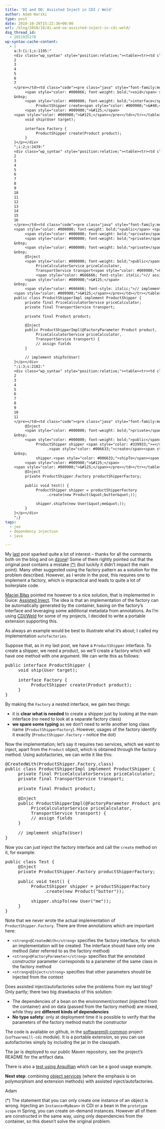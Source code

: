 ```yaml
---
title: 'DI and OO: Assisted Inject in CDI / Weld'
author: Adam Warski
type: post
date: 2010-10-26T15:22:36+00:00
url: /blog/2010/10/di-and-oo-assisted-inject-in-cdi-weld/
dsq_thread_id:
  - 1051935270
wp-syntax-cache-content:
  - |
    a:3:{i:1;s:1195:"
    <div class="wp_syntax" style="position:relative;"><table><tr><td class="line_numbers"><pre>1
    2
    3
    4
    5
    6
    7
    </pre></td><td class="code"><pre class="java" style="font-family:monospace;"><span style="color: #000000; font-weight: bold;">public</span> <span style="color: #000000; font-weight: bold;">interface</span> ProductShipper <span style="color: #009900;">&#123;</span>
         <span style="color: #000066; font-weight: bold;">void</span> ship<span style="color: #009900;">&#40;</span>User target<span style="color: #009900;">&#41;</span><span style="color: #339933;">;</span>
    &nbsp;
         <span style="color: #000000; font-weight: bold;">interface</span> Factory <span style="color: #009900;">&#123;</span>
              ProductShipper create<span style="color: #009900;">&#40;</span>Product product<span style="color: #009900;">&#41;</span><span style="color: #339933;">;</span>
         <span style="color: #009900;">&#125;</span>
    <span style="color: #009900;">&#125;</span></pre></td></tr></table><p class="theCode" style="display:none;">public interface ProductShipper {
         void ship(User target);
    
         interface Factory {
              ProductShipper create(Product product);
         }
    }</p></div>
    ";i:2;s:2439:"
    <div class="wp_syntax" style="position:relative;"><table><tr><td class="line_numbers"><pre>1
    2
    3
    4
    5
    6
    7
    8
    9
    10
    11
    12
    13
    14
    15
    16
    </pre></td><td class="code"><pre class="java" style="font-family:monospace;">@CreatedWith<span style="color: #009900;">&#40;</span>ProductShipper.<span style="color: #006633;">Factory</span>.<span style="color: #000000; font-weight: bold;">class</span><span style="color: #009900;">&#41;</span>
    <span style="color: #000000; font-weight: bold;">public</span> <span style="color: #000000; font-weight: bold;">class</span> ProductShipperImpl implement ProductShipper <span style="color: #009900;">&#123;</span>
         <span style="color: #000000; font-weight: bold;">private</span> <span style="color: #000000; font-weight: bold;">final</span> PriceCalculatorService priceCalculator<span style="color: #339933;">;</span>
         <span style="color: #000000; font-weight: bold;">private</span> <span style="color: #000000; font-weight: bold;">final</span> TransportService transport<span style="color: #339933;">;</span>
    &nbsp;
         <span style="color: #000000; font-weight: bold;">private</span> <span style="color: #000000; font-weight: bold;">final</span> Product product<span style="color: #339933;">;</span>
    &nbsp;
         @Inject
         <span style="color: #000000; font-weight: bold;">public</span> ProductShipperImpl<span style="color: #009900;">&#40;</span>@FactoryParameter Product product, 
              PriceCalculatorService priceCalculator, 
              TransportService transport<span style="color: #009900;">&#41;</span> <span style="color: #009900;">&#123;</span>
              <span style="color: #666666; font-style: italic;">// assign fields</span>
         <span style="color: #009900;">&#125;</span>
    &nbsp;
         <span style="color: #666666; font-style: italic;">// implement shipTo(User)</span>
    <span style="color: #009900;">&#125;</span></pre></td></tr></table><p class="theCode" style="display:none;">@CreatedWith(ProductShipper.Factory.class)
    public class ProductShipperImpl implement ProductShipper {
         private final PriceCalculatorService priceCalculator;
         private final TransportService transport;
    
         private final Product product;
    
         @Inject
         public ProductShipperImpl(@FactoryParameter Product product, 
              PriceCalculatorService priceCalculator, 
              TransportService transport) {
              // assign fields
         }
    
         // implement shipTo(User)
    }</p></div>
    ";i:3;s:2182:"
    <div class="wp_syntax" style="position:relative;"><table><tr><td class="line_numbers"><pre>1
    2
    3
    4
    5
    6
    7
    8
    9
    10
    11
    </pre></td><td class="code"><pre class="java" style="font-family:monospace;"><span style="color: #000000; font-weight: bold;">public</span> <span style="color: #000000; font-weight: bold;">class</span> Test <span style="color: #009900;">&#123;</span>
         @Inject
         <span style="color: #000000; font-weight: bold;">private</span> ProductShipper.<span style="color: #006633;">Factory</span> productShipperFactory<span style="color: #339933;">;</span>
    &nbsp;
         <span style="color: #000000; font-weight: bold;">public</span> <span style="color: #000066; font-weight: bold;">void</span> test<span style="color: #009900;">&#40;</span><span style="color: #009900;">&#41;</span> <span style="color: #009900;">&#123;</span>
              ProductShipper shipper <span style="color: #339933;">=</span> productShipperFactory
                   .<span style="color: #006633;">create</span><span style="color: #009900;">&#40;</span><span style="color: #000000; font-weight: bold;">new</span> Product<span style="color: #009900;">&#40;</span><span style="color: #0000ff;">&quot;butter&quot;</span><span style="color: #009900;">&#41;</span><span style="color: #009900;">&#41;</span><span style="color: #339933;">;</span>
    &nbsp;
              shipper.<span style="color: #006633;">shipTo</span><span style="color: #009900;">&#40;</span><span style="color: #000000; font-weight: bold;">new</span> User<span style="color: #009900;">&#40;</span><span style="color: #0000ff;">&quot;me&quot;</span><span style="color: #009900;">&#41;</span><span style="color: #009900;">&#41;</span><span style="color: #339933;">;</span>
         <span style="color: #009900;">&#125;</span>
    <span style="color: #009900;">&#125;</span></pre></td></tr></table><p class="theCode" style="display:none;">public class Test {
         @Inject
         private ProductShipper.Factory productShipperFactory;
    
         public void test() {
              ProductShipper shipper = productShipperFactory
                   .create(new Product(&quot;butter&quot;));
    
              shipper.shipTo(new User(&quot;me&quot;));
         }
    }</p></div>
    ";}
tags:
  - jee
  - dependency injection
  - java

---
```

My [last][1] post sparked quite a lot of interest &#8211; thanks for all the comments both on the blog and on [dzone][2]! Some of them rightly pointed out that the original post contains a mistake [(*)][3] (but luckily it didn&#8217;t impact the main point). Many other suggested using the factory pattern as a solution for the problem described. However, as I wrote in the post, this requires one to implement a factory, which is impractical and leads to quite a lot of boilerplate code. 

[Maciej Biłas][4] pointed me however to a nice solution, that is implemented in Guice: [Assisted Inject][5]. The idea is that an implementation of the factory can be automatically generated by the container, basing on the factory&#8217;s interface and leveraging some additional metadata from annotations. As I&#8217;m using [CDI/Weld][6] for some of my projects, I decided to write a portable extension supporting this.

As always an example would be best to illustrate what it&#8217;s about; I called my implementation `autofactories`. 

Suppose that, as in my last post, we have a `ProductShipper` interface. To create a shipper, we need a product, so we&#8217;ll create a factory which will have one method with one argument. We can write this as follows:

<pre lang="java" line="1" escaped="true">public interface ProductShipper {
     void ship(User target);

     interface Factory {
          ProductShipper create(Product product);
     }
}
</pre>

By making the `Factory` a nested interface, we gain two things:

  * it is **clear what is needed** to create a shipper just by looking at the main interface (no need to look at a separate factory class)
  * **we spare some typing** as we don&#8217;t need to write another long class name (`ProductShipperFactory`). However, usages of the factory identify it exactly (`ProductShipper.Factory` &#8211; notice the dot)

Now the implementation; let&#8217;s say it requires two services, which we want to inject, apart from the `Product` object, which is obtained through the factory method. Using autofactories, we can write it like this:

<pre lang="java" line="1" escaped="true">@CreatedWith(ProductShipper.Factory.class)
public class ProductShipperImpl implement ProductShipper {
     private final PriceCalculatorService priceCalculator;
     private final TransportService transport;

     private final Product product;

     @Inject
     public ProductShipperImpl(@FactoryParameter Product product, 
          PriceCalculatorService priceCalculator, 
          TransportService transport) {
          // assign fields
     }

     // implement shipTo(User)
}
</pre>

Now you can just inject the factory interface and call the `create` method on it, for example:

<pre lang="java" line="1" escaped="true">public class Test {
     @Inject
     private ProductShipper.Factory productShipperFactory;

     public void test() {
          ProductShipper shipper = productShipperFactory
               .create(new Product("butter"));

          shipper.shipTo(new User("me"));
     }
}
</pre>

Note that we never wrote the actual implementation of `ProductShipper.Factory`. There are three annotations which are important here:

  * `<strong>@CreatedWith</strong>` specifies the factory interface, for which an implementation will be created. The interface should have only one method (later referred to as the factory method)
  * `<strong>@FactoryParameter</strong>` specifies that the annotated constructor parameter corresponds to a parameter of the same class in the factory method
  * `<strong>@Inject</strong>` specifies that other parameters should be injected from the context

Does assisted inject/autofactories solve the problems from my last blog? Only partly; there two big drawbacks of this solution:

  * The dependencies of a bean on the environment/context (injected from the container) and on data (passed from the factory method) are mixed, while they are **different kinds of dependencies**
  * **No type safety**: only at deployment time it is possible to verify that the parameters of the factory method match the constructor

The code is available on github, in the [softwaremill-common][7] project (`softwaremill-cdi` module). It is a portable extension, so you can use autofactories simply by including the jar in the classpath. 

The jar is deployed to our public Maven repository, see the project&#8217;s README for the artifact data. 

There is also a [test using Arquillian][8] which can be a good usage example.

**Next step**: combining [object services][9] (where the emphasis is on polymorphism and extension methods) with assisted inject/autofactories.

Adam

<a name="star">(*)</a> The statement that you can only create one instance of an object is wrong. Injecting an `Instance<MyBean>` in CDI or a bean in the `prototype scope` in Spring, you can create on-demand instances. However all of them are constructed in the same way, using only dependencies from the container, so this doesn&#8217;t solve the original problem.

 [1]: http://www.warski.org/blog/?p=272
 [2]: http://dzone.com/links/dependency_injection_discourages_objectoriented_p.html
 [3]: #star
 [4]: http://maciej.inszy.org/
 [5]: http://code.google.com/p/google-guice/wiki/AssistedInject
 [6]: http://seamframework.org/Weld
 [7]: http://github.com/softwaremill/softwaremill-common
 [8]: http://github.com/softwaremill/softwaremill-common/tree/master/softwaremill-cdi/src/test/java/pl/softwaremill/common/cdi/autofactory/
 [9]: http://www.warski.org/blog/?p=226
